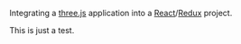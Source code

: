 Integrating a [three.js](https://github.com/mrdoob/three.js) application into a [React](https://github.com/facebook/react)/[Redux](https://github.com/reactjs/redux) project.

This is just a test.